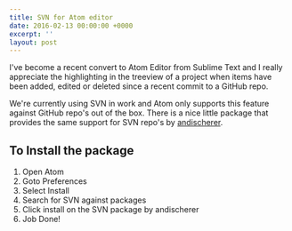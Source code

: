 ```yaml
---
title: SVN for Atom editor
date: 2016-02-13 00:00:00 +0000
excerpt: ''
layout: post
---
```

I've become a recent convert to Atom Editor from Sublime Text and I really appreciate the highlighting in the treeview of a project when items have been added, edited or deleted since a recent commit to a GitHub repo.

We're currently using SVN in work and Atom only supports this feature against GitHub repo's out of the box. There is a nice little package that provides the same support for SVN repo's by [andischerer](https://github.com/andischerer).

## To Install the package

1. Open Atom
2. Goto Preferences
3. Select Install
4. Search for SVN against packages
5. Click install on the SVN package by andischerer
6. Job Done!
